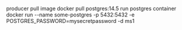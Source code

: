 producer
  pull image
  docker pull postgres:14.5
  run postgres container 
  docker run --name some-postgres -p 5432:5432 -e POSTGRES_PASSWORD=mysecretpassword -d ms1
